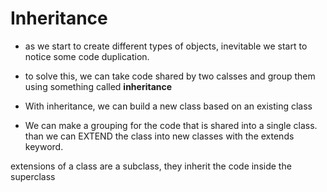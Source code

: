 # Inheritance

* as we start to create different types of objects, inevitable we start to notice some code duplication.

* to solve this, we can take code shared by two calsses and group them using something called **inheritance**

* With inheritance, we can build a new class based on an existing class

* We can make a grouping for the code that is shared into a single class. than we can EXTEND the class into new classes with the extends keyword.

extensions of a class are a subclass, they inherit the code inside the superclass